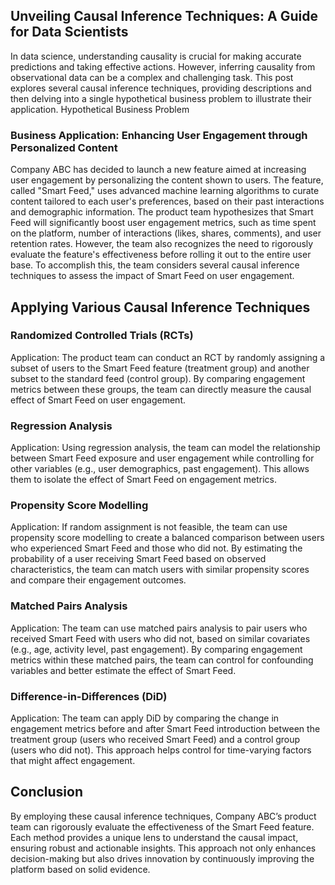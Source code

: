 ## Unveiling Causal Inference Techniques: A Guide for Data Scientists
In data science, understanding causality is crucial for making accurate predictions and taking effective actions. However, inferring causality from observational data can be a complex and challenging task. This post explores several causal inference techniques, providing descriptions and then delving into a single hypothetical business problem to illustrate their application.
Hypothetical Business Problem
### Business Application: Enhancing User Engagement through Personalized Content
Company ABC has decided to launch a new feature aimed at increasing user engagement by personalizing the content shown to users. The feature, called "Smart Feed," uses advanced machine learning algorithms to curate content tailored to each user's preferences, based on their past interactions and demographic information.
The product team hypothesizes that Smart Feed will significantly boost user engagement metrics, such as time spent on the platform, number of interactions (likes, shares, comments), and user retention rates. However, the team also recognizes the need to rigorously evaluate the feature's effectiveness before rolling it out to the entire user base.
To accomplish this, the team considers several causal inference techniques to assess the impact of Smart Feed on user engagement.
## Applying Various Causal Inference Techniques
### Randomized Controlled Trials (RCTs)
Application: The product team can conduct an RCT by randomly assigning a subset of users to the Smart Feed feature (treatment group) and another subset to the standard feed (control group). By comparing engagement metrics between these groups, the team can directly measure the causal effect of Smart Feed on user engagement.
### Regression Analysis
Application: Using regression analysis, the team can model the relationship between Smart Feed exposure and user engagement while controlling for other variables (e.g., user demographics, past engagement). This allows them to isolate the effect of Smart Feed on engagement metrics.
### Propensity Score Modelling
Application: If random assignment is not feasible, the team can use propensity score modelling to create a balanced comparison between users who experienced Smart Feed and those who did not. By estimating the probability of a user receiving Smart Feed based on observed characteristics, the team can match users with similar propensity scores and compare their engagement outcomes.
### Matched Pairs Analysis
Application: The team can use matched pairs analysis to pair users who received Smart Feed with users who did not, based on similar covariates (e.g., age, activity level, past engagement). By comparing engagement metrics within these matched pairs, the team can control for confounding variables and better estimate the effect of Smart Feed.
### Difference-in-Differences (DiD)
Application: The team can apply DiD by comparing the change in engagement metrics before and after Smart Feed introduction between the treatment group (users who received Smart Feed) and a control group (users who did not). This approach helps control for time-varying factors that might affect engagement.
## Conclusion
By employing these causal inference techniques, Company ABC’s product team can rigorously evaluate the effectiveness of the Smart Feed feature. Each method provides a unique lens to understand the causal impact, ensuring robust and actionable insights. This approach not only enhances decision-making but also drives innovation by continuously improving the platform based on solid evidence.
